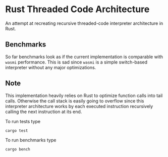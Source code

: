 # Rust Threaded Code Architecture

An attempt at recreating recursive threaded-code interpreter architecture in Rust.

## Benchmarks

So far benchmarks look as if the current implementation is comparable with `wasmi` performance.
This is sad since `wasmi` is a simple switch-based interpreter without any major optimizations.

## Note

This implementation heavily relies on Rust to optimize function calls into tail calls.
Otherwise the call stack is easily going to overflow since this interpreter architecture works
by each executed instruction recursively calling the next instruction at its end.

To run tests type

```
cargo test
```

To run benchmarks type

```
cargo bench
```
